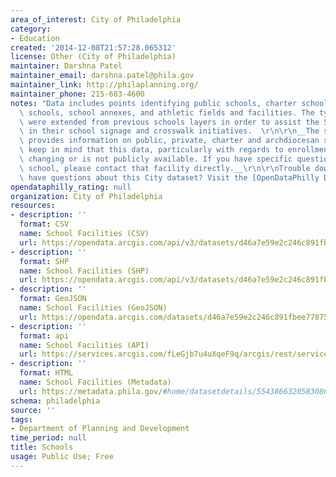 ```yaml
---
area_of_interest: City of Philadelphia
category:
- Education
created: '2014-12-08T21:57:28.065312'
license: Other (City of Philadelphia)
maintainer: Darshna Patel
maintainer_email: darshna.patel@phila.gov
maintainer_link: http://philaplanning.org/
maintainer_phone: 215-683-4600
notes: "Data includes points identifying public schools, charter schools, many private\
  \ schools, school annexes, and athletic fields and facilities. The types of data\
  \ were extended from previous schools layers in order to assist the Streets Department\
  \ in their school signage and crosswalk initiatives.  \r\n\r\n__The schools layer\
  \ provides information on public, private, charter and archdiocesan schools. Please\
  \ keep in mind that this data, particularly with regards to enrollment, is constantly\
  \ changing or is not publicly available. If you have specific questions about a\
  \ school, please contact that facility directly.__\r\n\r\nTrouble downloading or\
  \ have questions about this City dataset? Visit the [OpenDataPhilly Discussion Group](http://www.phila.gov/data/discuss/)"
opendataphilly_rating: null
organization: City of Philadelphia
resources:
- description: ''
  format: CSV
  name: School Facilities (CSV)
  url: https://opendata.arcgis.com/api/v3/datasets/d46a7e59e2c246c891fbee778759717e_0/downloads/data?format=csv&spatialRefId=4326
- description: ''
  format: SHP
  name: School Facilities (SHP)
  url: https://opendata.arcgis.com/api/v3/datasets/d46a7e59e2c246c891fbee778759717e_0/downloads/data?format=shp&spatialRefId=4326
- description: ''
  format: GeoJSON
  name: School Facilities (GeoJSON)
  url: https://opendata.arcgis.com/datasets/d46a7e59e2c246c891fbee778759717e_0.geojson
- description: ''
  format: api
  name: School Facilities (API)
  url: https://services.arcgis.com/fLeGjb7u4uXqeF9q/arcgis/rest/services/Schools/FeatureServer/0/query?outFields=*&where=1%3D1
- description: ''
  format: HTML
  name: School Facilities (Metadata)
  url: https://metadata.phila.gov/#home/datasetdetails/5543866320583086178c4ef1/
schema: philadelphia
source: ''
tags:
- Department of Planning and Development
time_period: null
title: Schools
usage: Public Use; Free
---
```

